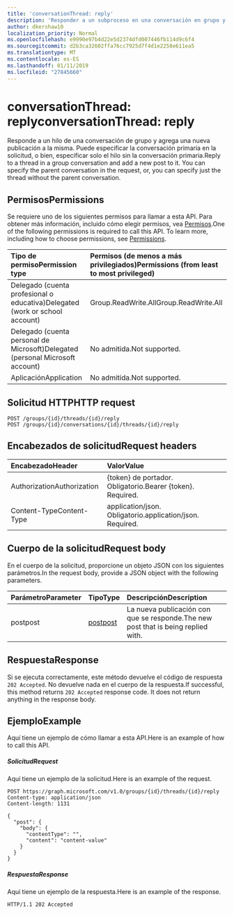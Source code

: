```yaml
---
title: 'conversationThread: reply'
description: 'Responder a un subproceso en una conversación en grupo y agregue una nueva entrada a ella. Puede especificar la conversación primario '
author: dkershaw10
localization_priority: Normal
ms.openlocfilehash: e9990e97b4d22e5d2374dfd007446fb114d9c6f4
ms.sourcegitcommit: d2b3ca32602ffa76cc7925d7f4d1e2258e611ea5
ms.translationtype: MT
ms.contentlocale: es-ES
ms.lasthandoff: 01/11/2019
ms.locfileid: "27845660"
---
```

# <a name="conversationthread-reply"></a><span data-ttu-id="77a75-104">conversationThread: reply</span><span class="sxs-lookup"><span data-stu-id="77a75-104">conversationThread: reply</span></span>

<span data-ttu-id="77a75-p102">Responde a un hilo de una conversación de grupo y agrega una nueva publicación a la misma. Puede especificar la conversación primaria en la solicitud, o bien, especificar solo el hilo sin la conversación primaria.</span><span class="sxs-lookup"><span data-stu-id="77a75-p102">Reply to a thread in a group conversation and add a new post to it. You can specify the parent conversation in the request, or, you can specify just the thread without the parent conversation.</span></span>

## <a name="permissions"></a><span data-ttu-id="77a75-107">Permisos</span><span class="sxs-lookup"><span data-stu-id="77a75-107">Permissions</span></span>
<span data-ttu-id="77a75-p103">Se requiere uno de los siguientes permisos para llamar a esta API. Para obtener más información, incluido cómo elegir permisos, vea [Permisos](/graph/permissions-reference).</span><span class="sxs-lookup"><span data-stu-id="77a75-p103">One of the following permissions is required to call this API. To learn more, including how to choose permissions, see [Permissions](/graph/permissions-reference).</span></span>

|<span data-ttu-id="77a75-110">Tipo de permiso</span><span class="sxs-lookup"><span data-stu-id="77a75-110">Permission type</span></span>      | <span data-ttu-id="77a75-111">Permisos (de menos a más privilegiados)</span><span class="sxs-lookup"><span data-stu-id="77a75-111">Permissions (from least to most privileged)</span></span>              |
|:--------------------|:---------------------------------------------------------|
|<span data-ttu-id="77a75-112">Delegado (cuenta profesional o educativa)</span><span class="sxs-lookup"><span data-stu-id="77a75-112">Delegated (work or school account)</span></span> | <span data-ttu-id="77a75-113">Group.ReadWrite.All</span><span class="sxs-lookup"><span data-stu-id="77a75-113">Group.ReadWrite.All</span></span>    |
|<span data-ttu-id="77a75-114">Delegado (cuenta personal de Microsoft)</span><span class="sxs-lookup"><span data-stu-id="77a75-114">Delegated (personal Microsoft account)</span></span> | <span data-ttu-id="77a75-115">No admitida.</span><span class="sxs-lookup"><span data-stu-id="77a75-115">Not supported.</span></span>    |
|<span data-ttu-id="77a75-116">Aplicación</span><span class="sxs-lookup"><span data-stu-id="77a75-116">Application</span></span> | <span data-ttu-id="77a75-117">No admitida.</span><span class="sxs-lookup"><span data-stu-id="77a75-117">Not supported.</span></span> |

## <a name="http-request"></a><span data-ttu-id="77a75-118">Solicitud HTTP</span><span class="sxs-lookup"><span data-stu-id="77a75-118">HTTP request</span></span>
<!-- { "blockType": "ignored" } -->
```http
POST /groups/{id}/threads/{id}/reply
POST /groups/{id}/conversations/{id}/threads/{id}/reply
```
## <a name="request-headers"></a><span data-ttu-id="77a75-119">Encabezados de solicitud</span><span class="sxs-lookup"><span data-stu-id="77a75-119">Request headers</span></span>
| <span data-ttu-id="77a75-120">Encabezado</span><span class="sxs-lookup"><span data-stu-id="77a75-120">Header</span></span>       | <span data-ttu-id="77a75-121">Valor</span><span class="sxs-lookup"><span data-stu-id="77a75-121">Value</span></span> |
|:---------------|:--------|
| <span data-ttu-id="77a75-122">Authorization</span><span class="sxs-lookup"><span data-stu-id="77a75-122">Authorization</span></span>  | <span data-ttu-id="77a75-p104">{token} de portador. Obligatorio.</span><span class="sxs-lookup"><span data-stu-id="77a75-p104">Bearer {token}. Required.</span></span>  |
| <span data-ttu-id="77a75-125">Content-Type</span><span class="sxs-lookup"><span data-stu-id="77a75-125">Content-Type</span></span>  | <span data-ttu-id="77a75-p105">application/json. Obligatorio.</span><span class="sxs-lookup"><span data-stu-id="77a75-p105">application/json. Required.</span></span>  |

## <a name="request-body"></a><span data-ttu-id="77a75-128">Cuerpo de la solicitud</span><span class="sxs-lookup"><span data-stu-id="77a75-128">Request body</span></span>
<span data-ttu-id="77a75-129">En el cuerpo de la solicitud, proporcione un objeto JSON con los siguientes parámetros.</span><span class="sxs-lookup"><span data-stu-id="77a75-129">In the request body, provide a JSON object with the following parameters.</span></span>

| <span data-ttu-id="77a75-130">Parámetro</span><span class="sxs-lookup"><span data-stu-id="77a75-130">Parameter</span></span>    | <span data-ttu-id="77a75-131">Tipo</span><span class="sxs-lookup"><span data-stu-id="77a75-131">Type</span></span>   |<span data-ttu-id="77a75-132">Descripción</span><span class="sxs-lookup"><span data-stu-id="77a75-132">Description</span></span>|
|:---------------|:--------|:----------|
|<span data-ttu-id="77a75-133">post</span><span class="sxs-lookup"><span data-stu-id="77a75-133">post</span></span>|[<span data-ttu-id="77a75-134">post</span><span class="sxs-lookup"><span data-stu-id="77a75-134">post</span></span>](../resources/post.md)|<span data-ttu-id="77a75-135">La nueva publicación con que se responde.</span><span class="sxs-lookup"><span data-stu-id="77a75-135">The new post that is being replied with.</span></span>|

## <a name="response"></a><span data-ttu-id="77a75-136">Respuesta</span><span class="sxs-lookup"><span data-stu-id="77a75-136">Response</span></span>

<span data-ttu-id="77a75-p106">Si se ejecuta correctamente, este método devuelve el código de respuesta `202 Accepted`. No devuelve nada en el cuerpo de la respuesta.</span><span class="sxs-lookup"><span data-stu-id="77a75-p106">If successful, this method returns `202 Accepted` response code. It does not return anything in the response body.</span></span>

## <a name="example"></a><span data-ttu-id="77a75-139">Ejemplo</span><span class="sxs-lookup"><span data-stu-id="77a75-139">Example</span></span>
<span data-ttu-id="77a75-140">Aquí tiene un ejemplo de cómo llamar a esta API.</span><span class="sxs-lookup"><span data-stu-id="77a75-140">Here is an example of how to call this API.</span></span>
##### <a name="request"></a><span data-ttu-id="77a75-141">Solicitud</span><span class="sxs-lookup"><span data-stu-id="77a75-141">Request</span></span>
<span data-ttu-id="77a75-142">Aquí tiene un ejemplo de la solicitud.</span><span class="sxs-lookup"><span data-stu-id="77a75-142">Here is an example of the request.</span></span>
<!-- {
  "blockType": "request",
  "name": "conversationthread_reply"
}-->
```http
POST https://graph.microsoft.com/v1.0/groups/{id}/threads/{id}/reply
Content-type: application/json
Content-length: 1131

{
  "post": {
    "body": {
      "contentType": "",
      "content": "content-value"
    }
  }
}
```

##### <a name="response"></a><span data-ttu-id="77a75-143">Respuesta</span><span class="sxs-lookup"><span data-stu-id="77a75-143">Response</span></span>
<span data-ttu-id="77a75-144">Aquí tiene un ejemplo de la respuesta.</span><span class="sxs-lookup"><span data-stu-id="77a75-144">Here is an example of the response.</span></span>
<!-- {
  "blockType": "response",
  "truncated": true
} -->
```http
HTTP/1.1 202 Accepted
```

<!-- uuid: 8fcb5dbc-d5aa-4681-8e31-b001d5168d79
2015-10-25 14:57:30 UTC -->
<!-- {
  "type": "#page.annotation",
  "description": "conversationThread: reply",
  "keywords": "",
  "section": "documentation",
  "tocPath": ""
}-->
